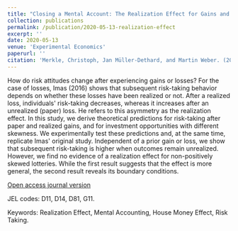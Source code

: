 ```yaml
---
title: "Closing a Mental Account: The Realization Effect for Gains and Losses"
collection: publications
permalink: /publication/2020-05-13-realization-effect
excerpt: ''
date: 2020-05-13
venue: 'Experimental Economics'
paperurl: ''
citation: 'Merkle, Christoph, Jan Müller-Dethard, and Martin Weber. (2020). &quot;Closing a Mental Account: The Realization Effect for Gains and Losses.&quot; <i>Experimental Economics</i>. forthcoming.'
---
```

How do risk attitudes change after experiencing gains or losses? For the case of losses, Imas (2016) shows that subsequent risk-taking behavior depends on whether these losses have been realized or not. After a realized loss, individuals' risk-taking decreases, whereas it increases after an unrealized (paper) loss. He refers to this asymmetry as the realization effect. In this study, we derive theoretical predictions for risk-taking after paper and realized gains, and for investment opportunities with different skewness. We experimentally test these predictions and, at the same time, replicate Imas' original study. Independent of a prior gain or loss, we show that subsequent risk-taking is higher when outcomes remain unrealized. However, we find no evidence of a realization effect for non-positively skewed lotteries. While the first result suggests that the effect is more general, the second result reveals its boundary conditions.

[Open access journal version](https://link.springer.com/article/10.1007/s10683-020-09663-x)

JEL codes: D11, D14, D81, G11.

Keywords: Realization Effect, Mental Accounting, House Money Effect, Risk Taking.

